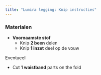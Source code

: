 ```yaml
---
title: "Lumira legging: Knip instructies"
---
```


### Materialen

- **Voornaamste stof**
  - Knip **2 been** delen
  - Knip **1 inzet** deel op de vouw

Eventueel

- Cut **1 waistband** parts on the fold
